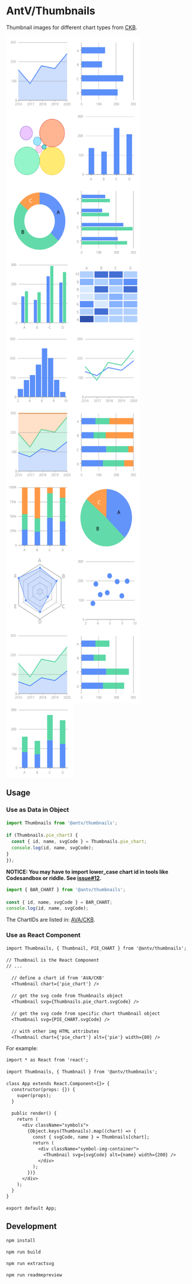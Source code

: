 # AntV/Thumbnails

Thumbnail images for different chart types from [CKB](https://github.com/antvis/AVA/tree/master/packages/knowledge).

<!-- THE PREVIEW PARTS BELOW ARE GENERATED BY SCRIPTS. DON'T TOUCH! -->
<!-- PREVIEW START -->

<div style="display: flex; flex-flow: row wrap;">
  <img src="https://github.com/antvis/thumbnails/blob/master/svgs/area_chart.svg" width="180" height="200">
  <img src="https://github.com/antvis/thumbnails/blob/master/svgs/bar_chart.svg" width="180" height="200">
  <img src="https://github.com/antvis/thumbnails/blob/master/svgs/bubble_chart.svg" width="180" height="200">
  <img src="https://github.com/antvis/thumbnails/blob/master/svgs/column_chart.svg" width="180" height="200">
  <img src="https://github.com/antvis/thumbnails/blob/master/svgs/donut_chart.svg" width="180" height="200">
  <img src="https://github.com/antvis/thumbnails/blob/master/svgs/grouped_bar_chart.svg" width="180" height="200">
  <img src="https://github.com/antvis/thumbnails/blob/master/svgs/grouped_column_chart.svg" width="180" height="200">
  <img src="https://github.com/antvis/thumbnails/blob/master/svgs/heatmap.svg" width="180" height="200">
  <img src="https://github.com/antvis/thumbnails/blob/master/svgs/histogram.svg" width="180" height="200">
  <img src="https://github.com/antvis/thumbnails/blob/master/svgs/line_chart.svg" width="180" height="200">
  <img src="https://github.com/antvis/thumbnails/blob/master/svgs/percent_stacked_area_chart.svg" width="180" height="200">
  <img src="https://github.com/antvis/thumbnails/blob/master/svgs/percent_stacked_bar_chart.svg" width="180" height="200">
  <img src="https://github.com/antvis/thumbnails/blob/master/svgs/percent_stacked_column_chart.svg" width="180" height="200">
  <img src="https://github.com/antvis/thumbnails/blob/master/svgs/pie_chart.svg" width="180" height="200">
  <img src="https://github.com/antvis/thumbnails/blob/master/svgs/radar_chart.svg" width="180" height="200">
  <img src="https://github.com/antvis/thumbnails/blob/master/svgs/scatter_plot.svg" width="180" height="200">
  <img src="https://github.com/antvis/thumbnails/blob/master/svgs/stacked_area_chart.svg" width="180" height="200">
  <img src="https://github.com/antvis/thumbnails/blob/master/svgs/stacked_bar_chart.svg" width="180" height="200">
  <img src="https://github.com/antvis/thumbnails/blob/master/svgs/stacked_column_chart.svg" width="180" height="200">
</div>

<!-- PREVIEW END -->

## Usage

### Use as Data in Object

```ts
import Thumbnails from '@antv/thumbnails';

if (Thumbnails.pie_chart) {
  const { id, name, svgCode } = Thumbnails.pie_chart;
  console.log(id, name, svgCode);
}
});
```

**NOTICE: You may have to import lower_case chart id in tools like Codesandbox or riddle. See [issue#12](https://github.com/antvis/thumbnails/issues/12).**

```ts
import { BAR_CHART } from '@antv/thumbnails';

const { id, name, svgCode } = BAR_CHART;
console.log(id, name, svgCode);
```

The ChartIDs are listed in: [AVA/CKB](https://github.com/antvis/AVA/blob/master/packages/knowledge/src/chartID.ts).

### Use as React Component

```tsx
import Thumbnails, { Thumbnail, PIE_CHART } from '@antv/thumbnails';

// Thumbnail is the React Component
// ...

  // define a chart id from 'AVA/CKB'
  <Thumbnail chart={'pie_chart'} />

  // get the svg code from Thumbnails object
  <Thumbnail svg={Thumbnails.pie_chart.svgCode} />

  // get the svg code from specific chart thumbnail object
  <Thumbnail svg={PIE_CHART.svgCode} />

  // with other img HTML attributes
  <Thumbnail chart={'pie_chart'} alt={'pie'} width={80} />
```

For example:

```tsx
import * as React from 'react';

import Thumbnails, { Thumbnail } from '@antv/thumbnails';

class App extends React.Component<{}> {
  constructor(props: {}) {
    super(props);
  }

  public render() {
    return (
      <div className="symbols">
        {Object.keys(Thumbnails).map((chart) => {
          const { svgCode, name } = Thumbnails[chart];
          return (
            <div className="symbol-img-container">
              <Thumbnail svg={svgCode} alt={name} width={200} />
            </div>
          );
        })}
      </div>
    );
  }
}

export default App;
```

## Development

```bash
npm install
```

```bash
npm run build
```

```bash
npm run extractsvg
```

```bash
npm run readmepreview
```
